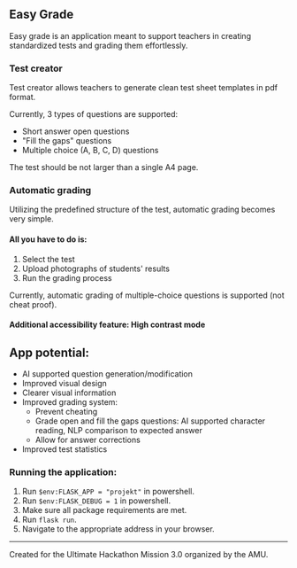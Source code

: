 ## Easy Grade

Easy grade is an application meant to support teachers in creating standardized tests and grading them effortlessly.

### Test creator
Test creator allows teachers to generate clean test sheet templates in pdf format.

Currently, 3 types of questions are supported:
- Short answer open questions
- "Fill the gaps" questions
- Multiple choice (A, B, C, D) questions

The test should be not larger than a single A4 page.

### Automatic grading
Utilizing the predefined structure of the test, automatic grading becomes very simple.

#### All you have to do is:
1. Select the test
2. Upload photographs of students' results
3. Run the grading process

Currently, automatic grading of multiple-choice questions is supported (not cheat proof).

#### Additional accessibility feature: High contrast mode

## App potential:
- AI supported question generation/modification
- Improved visual design
- Clearer visual information
- Improved grading system:
    - Prevent cheating
    - Grade open and fill the gaps questions: AI supported character reading, NLP comparison to expected answer
    - Allow for answer corrections
- Improved test statistics


### Running the application:
1. Run ```$env:FLASK_APP = "projekt"``` in powershell.
2. Run ```$env:FLASK_DEBUG = 1``` in powershell.
3. Make sure all package requirements are met. 
4. Run ```flask run```.
5. Navigate to the appropriate address in your browser.


---

Created for the Ultimate Hackathon Mission 3.0 organized by the AMU.
